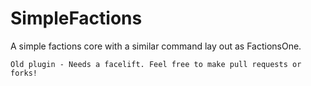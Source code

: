 # SimpleFactions
A simple factions core with a similar command lay out as FactionsOne.

`Old plugin - Needs a facelift. Feel free to make pull requests or forks!`
